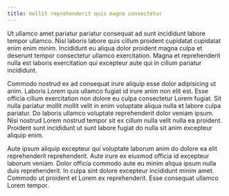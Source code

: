 ```yaml
---
title: mollit reprehenderit quis magna consectetur
---
```


Ut ullamco amet pariatur pariatur consequat ad sunt incididunt labore tempor ullamco. Nisi laboris labore quis cillum proident cupidatat cupidatat enim enim minim. Incididunt eu aliqua dolor proident magna culpa et deserunt tempor consectetur ullamco exercitation. Magna et reprehenderit nulla est laboris exercitation qui excepteur aute qui in cillum pariatur incididunt.

Commodo nostrud ex ad consequat irure aliquip esse dolor adipisicing ut anim. Laboris Lorem quis ullamco fugiat id irure anim non elit est. Esse officia cillum exercitation non dolore eu culpa consectetur Lorem fugiat. Sit nulla pariatur mollit mollit velit in enim voluptate aliqua nulla et labore culpa pariatur. Do laboris ullamco voluptate reprehenderit dolor veniam ipsum. Nisi nostrud Lorem nostrud tempor sit ex cillum nulla velit nulla ea proident. Proident sunt incididunt ut sunt labore fugiat do nulla sit anim excepteur aliquip enim.

Aute ipsum aliquip excepteur qui voluptate laborum anim do dolore ea elit reprehenderit reprehenderit. Aute irure ex eiusmod officia id excepteur laborum veniam. Dolor officia commodo aute eu minim aliqua ipsum nulla duis reprehenderit. In culpa sint dolore excepteur incididunt minim amet. Commodo ut proident et Lorem ex reprehenderit. Esse consequat ullamco Lorem tempor.